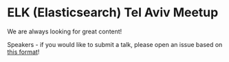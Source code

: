 # ELK (Elasticsearch) Tel Aviv Meetup

We are always looking for great content! 

Speakers - if you would like to submit a talk, please open an issue based on [this format]!

[this format]:https://github.com/logzio/elk-telaviv/blob/master/speakers/ISSUE_TEMPLATE.txt
